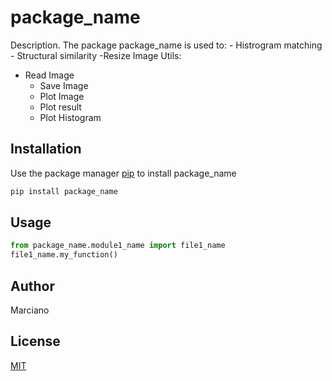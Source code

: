 # package_name

Description.
The package package_name is used to: - Histrogram matching - Structural similarity
-Resize Image
Utils:

- Read Image
  - Save Image
  - Plot Image
  - Plot result
  - Plot Histogram

## Installation

Use the package manager [pip](https://pip.pypa.io/en/stable/) to install package_name

```bash
pip install package_name
```

## Usage

```python
from package_name.module1_name import file1_name
file1_name.my_function()
```

## Author

Marciano

## License

[MIT](https://choosealicense.com/licenses/mit/)
